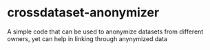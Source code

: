 # crossdataset-anonymizer
A simple code that can be used to anonymize datasets from different owners, yet can help in linking through anynymized data 
